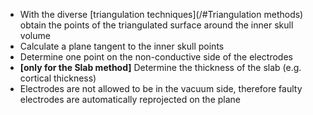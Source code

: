 - With the diverse [triangulation techniques](/#Triangulation methods) obtain the points of the triangulated surface around the inner skull volume
- Calculate a plane tangent to the inner skull points
- Determine one point on the non-conductive side of the electrodes
- **[only for the Slab method]** Determine the thickness of the slab (e.g. cortical thickness)
- Electrodes are not allowed to be in the vacuum side, therefore faulty electrodes are automatically reprojected on the plane
